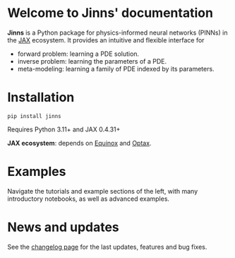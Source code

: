 # Welcome to Jinns' documentation

**Jinns** is a Python package for physics-informed neural networks (PINNs) in the [JAX](https://jax.readthedocs.io/en/latest/) ecosystem. It provides an intuitive and flexible interface for

 * forward problem: learning a PDE solution.
 * inverse problem: learning the parameters of a PDE.
 * meta-modeling: learning a family of PDE indexed by its parameters.

# Installation

```
pip install jinns
```

Requires Python 3.11+ and JAX 0.4.31+

**JAX ecosystem**: depends on [Equinox](https://docs.kidger.site/equinox/) and [Optax](https://optax.readthedocs.io/en/latest/).

# Examples

Navigate the tutorials and example sections of the left, with many introductory notebooks, as well as advanced examples.

# News and updates

See the [changelog page](./changelog.md) for the last updates, features and bug fixes.
